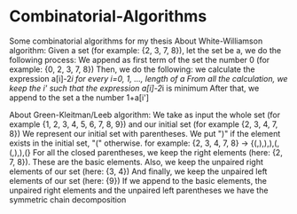 # Combinatorial-Algorithms
Some combinatorial algorithms for my thesis
About White-Williamson algorithm:
Given a set (for example: {2, 3, 7, 8}), let the set be a, we do the following process:
We append as first term of the set the number 0 (for example: {0, 2, 3, 7, 8})
Then, we do the following: we calculate the expression a[i]-2*i for every i=0, 1, ..., length of a
From all the calculation, we keep the i' such that the expression a[i]-2*i is minimum
After that, we append to the set a the number 1+a[i']


About Green-Kleitman/Leeb algorithm:
We take as input the whole set (for example {1, 2, 3, 4, 5, 6, 7, 8, 9}) and our initial set (for example {2, 3, 4, 7, 8})
We represent our initial set with parentheses. We put ")" if the element exists in the initial set, "(" otherwise. 
for example: {2, 3, 4, 7, 8} -> {(,),),),(,(,),),(}
For all the closed parentheses, we keep the right elements (here: {2, 7, 8}). These are the basic elements.
Also, we keep the unpaired right elements of our set (here: {3, 4})
And finally, we keep the unpaired left elements of our set (here: {9})
If we append to the basic elements, the unpaired right elements and the unpaired left parentheses we have the symmetric chain decomposition
